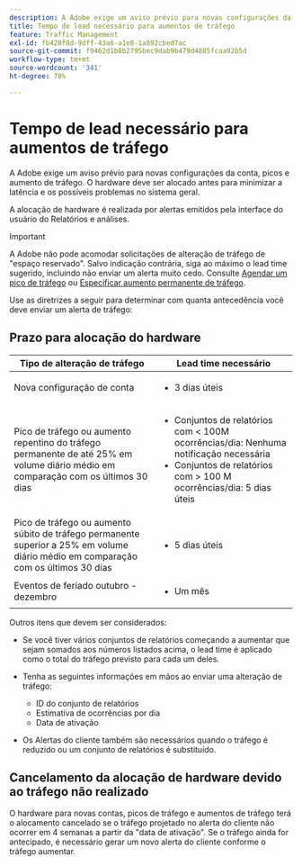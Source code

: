```yaml
---
description: A Adobe exige um aviso prévio para novas configurações da conta, picos e aumento de tráfego. O hardware deve ser alocado antes para minimizar a latência e os possíveis problemas no sistema geral.
title: Tempo de lead necessário para aumentos de tráfego
feature: Traffic Management
exl-id: fb428f8d-9dff-43a6-a1e8-1a892cbed7ac
source-git-commit: f9462d1b8b2795bec9dab9b479d4885fcaa92b5d
workflow-type: tm+mt
source-wordcount: '341'
ht-degree: 78%

---
```


# Tempo de lead necessário para aumentos de tráfego

A Adobe exige um aviso prévio para novas configurações da conta, picos e aumento de tráfego. O hardware deve ser alocado antes para minimizar a latência e os possíveis problemas no sistema geral.

A alocação de hardware é realizada por alertas emitidos pela interface do usuário do Relatórios e análises.

>[!IMPORTANT]
>
> A Adobe não pode acomodar solicitações de alteração de tráfego de &quot;espaço reservado&quot;. Salvo indicação contrária, siga ao máximo o lead time sugerido, incluindo não enviar um alerta muito cedo. Consulte [Agendar um pico de tráfego](/help/admin/c-traffic-management/t-traffic-schedule-spike.md) ou [Especificar aumento permanente de tráfego](/help/admin/c-traffic-management/t-traffic-permanent.md).

Use as diretrizes a seguir para determinar com quanta antecedência você deve enviar um alerta de tráfego:

## Prazo para alocação do hardware


<table id="table_A67CC3B164F740088797BD8913244E47">
 <thead>
  <tr>
   <th colname="col1" class="entry"> Tipo de alteração de tráfego </th>
   <th colname="col2" class="entry"> Lead time necessário </th>
  </tr>
 </thead>
 <tbody>
  <tr>
   <td colname="col1"> Nova configuração de conta </td>
   <td colname="col2"> <ul><li>3 dias úteis</li></ul></td>
  </tr>
  <tr>
   <td colname="col1"> Pico de tráfego ou aumento repentino do tráfego permanente de até 25% em volume diário médio em comparação com os últimos 30 dias</td>
   <td colname="col2"> <ul><li>Conjuntos de relatórios com &lt; 100M ocorrências/dia: Nenhuma notificação necessária</li><li>Conjuntos de relatórios com &gt; 100 M ocorrências/dia: 5 dias úteis</li></ul></td>
  </tr>
  <tr>
   <td colname="col1"> Pico de tráfego ou aumento súbito de tráfego permanente superior a 25% em volume diário médio em comparação com os últimos 30 dias</td>
   <td colname="col2"> <ul><li>5 dias úteis</li></ul></td>
  </tr>
  <tr>
   <td colname="col1"> Eventos de feriado outubro - dezembro </td>
   <td colname="col2"> <ul><li>Um mês</li></ul> </td>
  </tr>
 </tbody>
</table>

Outros itens que devem ser considerados:

* Se você tiver vários conjuntos de relatórios começando a aumentar que sejam somados aos números listados acima, o lead time é aplicado como o total do tráfego previsto para cada um deles.
* Tenha as seguintes informações em mãos ao enviar uma alteração de tráfego:

   * ID do conjunto de relatórios
   * Estimativa de ocorrências por dia
   * Data de ativação

* Os Alertas do cliente também são necessários quando o tráfego é reduzido ou um conjunto de relatórios é substituído.

## Cancelamento da alocação de hardware devido ao tráfego não realizado

O hardware para novas contas, picos de tráfego e aumentos de tráfego terá o alocamento cancelado se o tráfego projetado no alerta do cliente não ocorrer em 4 semanas a partir da &quot;data de ativação&quot;. Se o tráfego ainda for antecipado, é necessário gerar um novo alerta do cliente conforme o tráfego aumentar.
